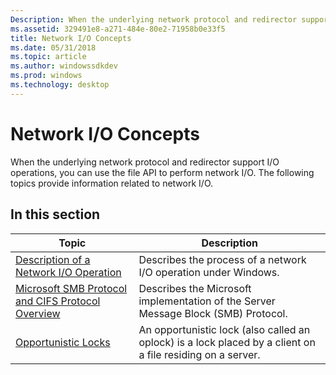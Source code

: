 ```yaml
---
Description: When the underlying network protocol and redirector support I/O operations, you can use the file API to perform network I/O.
ms.assetid: 329491e8-a271-484e-80e2-71958b0e33f5
title: Network I/O Concepts
ms.date: 05/31/2018
ms.topic: article
ms.author: windowssdkdev
ms.prod: windows
ms.technology: desktop
---
```


# Network I/O Concepts

When the underlying network protocol and redirector support I/O operations, you can use the file API to perform network I/O. The following topics provide information related to network I/O.

## In this section



| Topic                                                                                                                 | Description                                                                                                           |
|-----------------------------------------------------------------------------------------------------------------------|-----------------------------------------------------------------------------------------------------------------------|
| [Description of a Network I/O Operation](description-of-a-network-i-o-operation.md)<br/>                       | Describes the process of a network I/O operation under Windows.<br/>                                            |
| [Microsoft SMB Protocol and CIFS Protocol Overview](microsoft-smb-protocol-and-cifs-protocol-overview.md)<br/> | Describes the Microsoft implementation of the Server Message Block (SMB) Protocol.<br/>                         |
| [Opportunistic Locks](opportunistic-locks.md)<br/>                                                             | An opportunistic lock (also called an oplock) is a lock placed by a client on a file residing on a server.<br/> |



 

 

 




